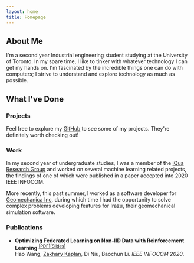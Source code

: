 ```yaml
---
layout: home
title: Homepage
---
```


## About Me

I'm a second year Industrial engineering student studying at the University of Toronto.
In my spare time, I like to tinker with whatever technology I can get my hands on.
I'm fascinated by the incredible things one can do with computers; I strive to understand and explore technology as much as possible.

## What I've Done

### Projects

Feel free to explore my [GitHub](https://github.com/zakharykaplan) to see some of my projects. They're definitely worth checking out!

### Work

In my second year of undergraduate studies, I was a member of the [iQua Research Group](https://iqua.ece.toronto.edu) and worked on several machine learning related projects, the findings of one of which were published in a paper accepted into 2020 IEEE INFOCOM.

More recently, this past summer, I worked as a software developer for [Geomechanica Inc](https://www.geomechanica.com), during which time I had the opportunity to solve complex problems developing features for Irazu, their geomechanical simulation software.

### Publications

- **Optimizing Federated Learning on Non-IID Data with Reinforcement Learning** <sup>[[PDF]](./papers/infocom20.pdf)[[Slides]](./papers/infocom20-slides.pdf)</sup><br>
  Hao Wang, <ins>Zakhary Kaplan</ins>, Di Niu, Baochun Li. *IEEE INFOCOM 2020*.
